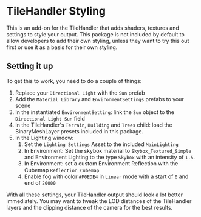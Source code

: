 ﻿TileHandler Styling
===================

This is an add-on for the TileHandler that adds shaders, textures and settings to style your output. This package
is not included by default to allow developers to add their own styling, unless they want to try this out first or 
use it as a basis for their own styling.

Setting it up
-------------

To get this to work, you need to do a couple of things:

1. Replace your `Directional Light` with the `Sun` prefab
2. Add the `Material Library` and `EnvironmentSettings` prefabs to your scene
3. In the instantiated `EnvironmentSetting`: link the `Sun` object to the `Directional Light Sun` field
4. In the TileHandler's `Terrain`, `Building` and `Trees` child: load the BinaryMeshLayer presets included in this 
   package.
5. In the Lighting window:
   1. Set the `Lighting Settings` Asset to the included `MainLighting`
   2. In Environment: Set the skybox material to `Skybox_Textured_Simple` and Environment Lighting to the 
      type `Skybox` with an intensity of `1.5`.
   3. In Environment: set a custom Environment Reflection with the Cubemap `Reflection_Cubemap`
   4. Enable fog with color `#F0EDE4` in `Linear` mode with a start of `0` and end of `20000`

With all these settings, your TileHandler output should look a lot better immediately. You may want to tweak the LOD 
distances of the TileHandler layers and the clipping distance of the camera for the best results. 
